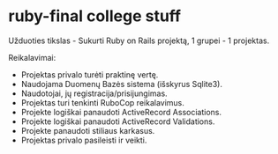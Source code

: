 # ruby-final college stuff
Užduoties tikslas - Sukurti Ruby on Rails projektą, 1 grupei - 1 projektas.

Reikalavimai:

- Projektas privalo turėti praktinę vertę.
- Naudojama Duomenų Bazės sistema (išskyrus Sqlite3).
- Naudotojai, jų registracija/prisijungimas.
- Projektas turi tenkinti RuboCop reikalavimus.
- Projekte logiškai panaudoti ActiveRecord Associations.
- Projekte logiškai panaudoti ActiveRecord Validations.
- Projekte panaudoti stiliaus karkasus.
- Projektas privalo pasileisti ir veikti.
